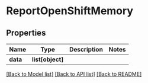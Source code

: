 # ReportOpenShiftMemory

## Properties
Name | Type | Description | Notes
------------ | ------------- | ------------- | -------------
**data** | **list[object]** |  | 

[[Back to Model list]](../README.md#documentation-for-models) [[Back to API list]](../README.md#documentation-for-api-endpoints) [[Back to README]](../README.md)


